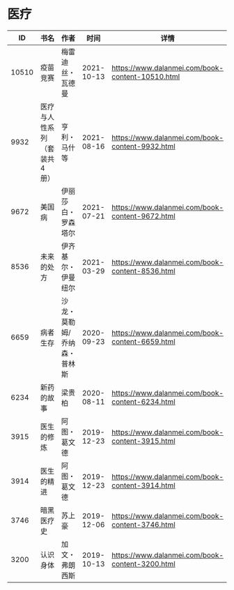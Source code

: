 # 医疗

| ID | 书名 | 作者 | 时间 | 详情 | 下载页面 | EPUB下载链接 | MOBI下载链接 | AZW3下载链接 |
| --- | --- | --- | --- | --- | --- | --- | --- | --- |
| 10510 | 疫苗竞赛 | 梅雷迪丝・瓦德曼 | 2021-10-13 | https://www.dalanmei.com/book-content-10510.html | https://www.dalanmei.com/download-book-10510.html | http://ct.dalanmei.com/f/31084289-570127229-37607f | http://ct.dalanmei.com/f/31084289-570268936-52b788 | http://ct.dalanmei.com/f/31084289-571409308-df3e1e |
| 9932 | 医疗与人性系列（套装共4册） | 亨利・马什等 | 2021-08-16 | https://www.dalanmei.com/book-content-9932.html | https://www.dalanmei.com/download-book-9932.html | http://ct.dalanmei.com/f/31084289-571732109-c2fa8e | http://ct.dalanmei.com/f/31084289-572019919-43c814 | http://ct.dalanmei.com/f/31084289-572083867-216f19 |
| 9672 | 美国病 | 伊丽莎白・罗森塔尔 | 2021-07-21 | https://www.dalanmei.com/book-content-9672.html | https://www.dalanmei.com/download-book-9672.html | http://ct.dalanmei.com/f/31084289-571730378-f58391 | http://ct.dalanmei.com/f/31084289-572078571-7e6adf | http://ct.dalanmei.com/f/31084289-572095294-6e0d9e |
| 8536 | 未来的处方 | 伊齐基尔・伊曼纽尔 | 2021-03-29 | https://www.dalanmei.com/book-content-8536.html | https://www.dalanmei.com/download-book-8536.html | http://ct.dalanmei.com/f/31084289-571710782-071d39 | http://ct.dalanmei.com/f/31084289-572114877-39a765 | http://ct.dalanmei.com/f/31084289-572134660-c8b612 |
| 6659 | 病者生存 | 沙龙・莫勒姆/乔纳森・普林斯 | 2020-09-23 | https://www.dalanmei.com/book-content-6659.html | https://www.dalanmei.com/download-book-6659.html | http://ct.dalanmei.com/f/31084289-571549740-1da86a | http://ct.dalanmei.com/f/31084289-571835970-a57812 | http://ct.dalanmei.com/f/31084289-572200451-a2e504 |
| 6234 | 新药的故事 | 梁贵柏 | 2020-08-11 | https://www.dalanmei.com/book-content-6234.html | https://www.dalanmei.com/download-book-6234.html | http://ct.dalanmei.com/f/31084289-571557183-15a09f | http://ct.dalanmei.com/f/31084289-571914047-b06d27 | http://ct.dalanmei.com/f/31084289-572203627-621100 |
| 3915 | 医生的修炼 | 阿图・葛文德 | 2019-12-23 | https://www.dalanmei.com/book-content-3915.html | https://www.dalanmei.com/download-book-3915.html | http://ct.dalanmei.com/f/31084289-571548197-9762c2 | http://ct.dalanmei.com/f/31084289-571818576-0bcef2 | http://ct.dalanmei.com/f/31084289-572055324-99d933 |
| 3914 | 医生的精进 | 阿图・葛文德 | 2019-12-23 | https://www.dalanmei.com/book-content-3914.html | https://www.dalanmei.com/download-book-3914.html | http://ct.dalanmei.com/f/31084289-571548200-bfea39 | http://ct.dalanmei.com/f/31084289-571818581-274cf9 | http://ct.dalanmei.com/f/31084289-572055441-1851a3 |
| 3746 | 暗黑医疗史 | 苏上豪 | 2019-12-06 | https://www.dalanmei.com/book-content-3746.html | https://www.dalanmei.com/download-book-3746.html | http://ct.dalanmei.com/f/31084289-571550084-86b15b | http://ct.dalanmei.com/f/31084289-571840782-455fd1 | http://ct.dalanmei.com/f/31084289-572066198-463f2e |
| 3200 | 认识身体 | 加文・弗朗西斯 | 2019-10-13 | https://www.dalanmei.com/book-content-3200.html | https://www.dalanmei.com/download-book-3200.html | http://ct.dalanmei.com/f/31084289-571558289-7b863e | http://ct.dalanmei.com/f/31084289-571916793-ea18bb | http://ct.dalanmei.com/f/31084289-572074967-d2beb4 |
